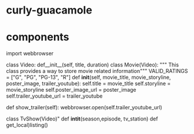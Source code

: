 # curly-guacamole
# components
import webbrowser


class Video:
    def__init__(self, title, duration)
class Movie(Video):
    """ This class provides a way to store movie related information"""
    VALID_RATINGS = ["G", "PG", "PG-13", "R"]
    def __init__(self, movie_title, movie_storyline, poster_image, trailer_youtube):
        self.title = movie_title
        self.storyline = movie_storyline
        self.poster_image_url = poster_image
        self.trailer_youtube_url = trailer_youtube
        
def show_trailer(self):
        webbrowser.open(self.trailer_youtube_url)

class TvShow(Video)"
    def __intit__(season,episode, tv_station)
    def get_local)listing()
